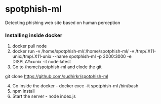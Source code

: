 # spotphish-ml
Detecting phishing web site based on human perception

### Installing inside docker
1. docker pull node
2. docker run -v /home/spotphish-ml/:/home/spotphish-ml/ -v /tmp/.X11-unix:/tmp/.X11-unix --name spotphish-ml  -p 3000:3000 -e DISPLAY=unix -it node:latest
3. Go to /home/spotphish-ml and clode the git

git clone https://github.com/sudhirkr/spotphish-ml

4. Go inside the docker - docker exec -it spotphish-ml /bin/bash
5. npm install
6. Start the server - node index.js
